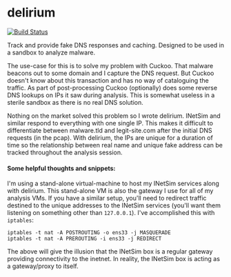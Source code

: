 # delirium

[![Build Status](https://travis-ci.org/disruptive-solutions/delirium.svg?branch=master)](https://travis-ci.org/disruptive-solutions/delirium)

Track and provide fake DNS responses and caching.  Designed to be used in a sandbox to analyze malware.

The use-case for this is to solve my problem with Cuckoo.  That malware beacons out to some domain and I capture the DNS request.  But Cuckoo doesn't know about this transaction and has no way of cataloguing the traffic.  As part of post-processing Cuckoo (optionally) does some reverse DNS lookups on IPs it saw during analysis.  This is somewhat useless in a sterile sandbox as there is no real DNS solution. 

Nothing on the market solved this problem so I wrote delirium.  INetSim and similar respond to everything with one single IP.  This makes it difficult to differentiate between malware.tld and legit-site.com after the initial DNS requests (in the pcap).  With delirium, the IPs are unique for a duration of time so the relationship between real name and unique fake address can be tracked throughout the analysis session.

#### Some helpful thoughts and snippets:

I'm using a stand-alone virtual-machine to host my INetSim services along with delirium.  This stand-alone VM is also the gateway I use for all of my analysis VMs.  If you have a similar setup, you'll need to redirect traffic destined to the unique addresses to the INetSim services (you'll want them listening on something other than `127.0.0.1`).  I've accomplished this with `iptables`:
```
iptables -t nat -A POSTROUTING -o ens33 -j MASQUERADE
iptables -t nat -A PREROUTING -i ens33 -j REDIRECT
```
The above will give the illusion that the INetSim box is a regular gateway providing connectivity to the inetnet.  In reality, the INetSim box is acting as a gateway/proxy to itself.

